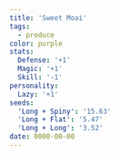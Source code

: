 ```yaml
---
title: 'Sweet Moai'
tags:
  - produce
color: purple
stats:
  Defense: '+1'
  Magic: '+1'
  Skill: '-1'
personality:
  Lazy: '+1'
seeds:
  'Long + Spiny': '15.63'
  'Long + Flat': '5.47'
  'Long + Long': '3.52'
date: 0000-00-00
---
```


